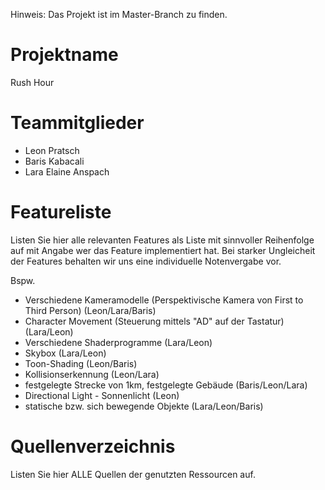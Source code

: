 Hinweis: Das Projekt ist im Master-Branch zu finden. 

# Projektname 
Rush Hour

# Teammitglieder
- Leon Pratsch
- Baris Kabacali
- Lara Elaine Anspach

# Featureliste
Listen Sie hier alle relevanten Features als Liste mit sinnvoller Reihenfolge auf mit Angabe wer das Feature implementiert hat.
Bei starker Ungleicheit der Features behalten wir uns eine individuelle Notenvergabe vor.

Bspw.

- Verschiedene Kameramodelle (Perspektivische Kamera von First to Third Person) (Leon/Lara/Baris)
- Character Movement (Steuerung mittels "AD" auf der Tastatur) (Lara/Leon)
- Verschiedene Shaderprogramme (Lara/Leon)
- Skybox (Lara/Leon)
- Toon-Shading (Leon/Baris)
- Kollisionserkennung (Leon/Lara)
- festgelegte Strecke von 1km, festgelegte Gebäude (Baris/Leon/Lara)
- Directional Light - Sonnenlicht (Leon)
- statische bzw. sich bewegende Objekte (Lara/Leon/Baris)

# Quellenverzeichnis
Listen Sie hier ALLE Quellen der genutzten Ressourcen auf.

